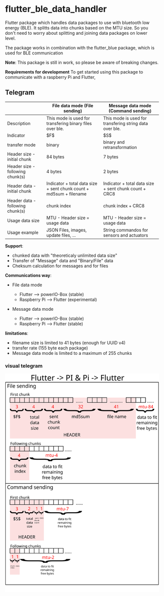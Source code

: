 # flutter_ble_data_handler

Flutter package which handles data packages to use with bluetooth low energy (BLE).
It splitts data into chunks based on the MTU size. So you don't need to worry about 
splitting and joining data packages on lower level. 

The package works in combination with the flutter_blue package, which is used for BLE communication

**Note**:
This package is still in work, so please be aware of breaking changes.

**Requirements for development**
To get started using this package to communicate with a raspberry Pi and Flutter, 

## Telegram

|                                  | File data mode (File sending)                                      | Message data mode (Command sending)                     |
|----------------------------------|--------------------------------------------------------------------|---------------------------------------------------------|
| Description                      | This mode is used for transfering binary files over ble.           | This mode is used for transfering string data over ble. |
| Indicator                        | \$F\$                                                              | \$S\$                                                   |
| transfer mode                    | binary                                                             | binary and retransformation                             |
| Header size - initial chunk      | 84 bytes                                                           | 7 bytes                                                 |
| Header size - following chunk(s) | 4 bytes                                                            | 2 bytes                                                 |
| Header data - initial chunk      | Indicator + total data size + sent chunk count + md5sum + filename | Indicator + total data size + sent chunk count + CRC8   |
| Header data - following chunk(s) | chunk index                                                        | chunk index + CRC8                                      |
| Usage data size                  | MTU - Header size = usage data                                     | MTU - Header size = usage data                          |
| Usage example                    | JSON Files, images, update files, ...                              | String commandos for sensors and actuators              |


**Support**:
- chunked data with "theoreticaly unlimited data size"
- Transfer of "Message" data and "Binary/File" data
- Cheksum calculation for messages and for files

**Communications way**:
* File data mode
  - Flutter --> powerIO-Box (stable)
  - Raspberry Pi --> Flutter (experimental)
  
* Message data mode
  - Flutter --> powerIO-Box (stable)
  - Raspberry Pi --> Flutter (stable)
  
**limitations**:
- filename size is limited to 41 bytes (enough for UUID v4)
- transfer rate (155 byte each package)
- Message data mode is limited to a maximum of 255 chunks

### visual telegram 

![Telegram view](doc/transmission_protocol.svg/)

